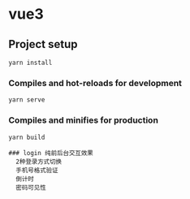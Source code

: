 # vue3

## Project setup
```
yarn install
```

### Compiles and hot-reloads for development
```
yarn serve
```

### Compiles and minifies for production
```
yarn build

### login 纯前后台交互效果
  2种登录方式切换
  手机号格式验证
  倒计时
  密码可见性



